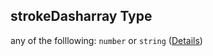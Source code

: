 ## strokeDasharray Type

any of the folllowing: `number` or `string` ([Details](globaldefaults-properties-edge-properties-strokedasharray.md))
